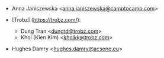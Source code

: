 - Anna Janiszewska \<<anna.janiszewska@camptocamp.com>\>

- [Trobz] (https://trobz.com/):
  - Dung Tran \<<dungtd@trobz.com>\>
  - Khoi (Kien Kim) \<<khoikk@trobz.com>\>

- Hughes Damry \<<hughes.damry@acsone.eu>\>
